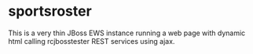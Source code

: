 sportsroster
============

This is a very thin JBoss EWS instance running a web page with dynamic html calling rcjbosstester REST services using ajax.
